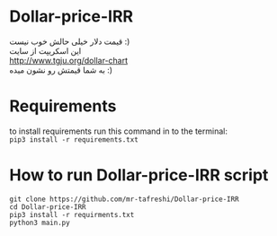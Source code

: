 # Dollar-price-IRR
قیمت دلار خیلی حالش خوب نیست :)</br> 
این اسکریپت از سایت
</br>
http://www.tgju.org/dollar-chart
</br>
به شما قیمتش رو نشون میده :)

# Requirements
to install requirements run this command in to the terminal:</br>
`pip3 install -r requirements.txt`


# How to run Dollar-price-IRR script
`git clone https://github.com/mr-tafreshi/Dollar-price-IRR`</br>
`cd Dollar-price-IRR`</br>
`pip3 install -r requirments.txt`</br>
`python3 main.py`



